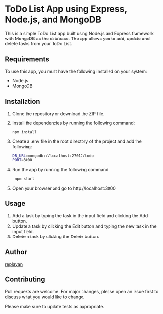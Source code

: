 # ToDo List App using Express, Node.js, and MongoDB

This is a simple ToDo List app built using Node.js and Express framework with MongoDB as the database. The app allows you to add, update and delete tasks from your ToDo List. 

## Requirements

To use this app, you must have the following installed on your system:

- Node.js
- MongoDB

## Installation

1. Clone the repository or download the ZIP file.

2. Install the dependencies by running the following command:

   ```bash
   npm install
3. Create a .env file in the root directory of the project and add the following:

   ```bash
   DB_URL=mongodb://localhost:27017/todo
   PORT=3000
   ```
4. Run the app by running the following command:

   ```bash
    npm start
    ```
5. Open your browser and go to http://localhost:3000

## Usage

1. Add a task by typing the task in the input field and clicking the Add button.
2. Update a task by clicking the Edit button and typing the new task in the input field.
3. Delete a task by clicking the Delete button.

## Author

[replayan](https://github.com/replayan)

## Contributing

Pull requests are welcome. For major changes, please open an issue first to discuss what you would like to change.

Please make sure to update tests as appropriate.


